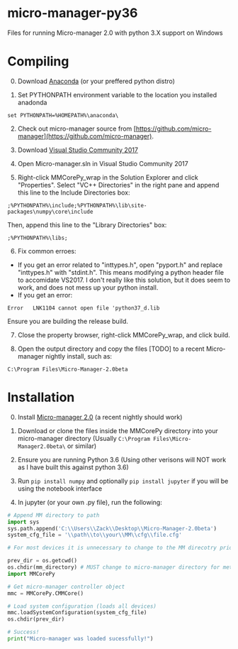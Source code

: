 # micro-manager-py36
Files for running Micro-manager 2.0 with python 3.X support on Windows

# Compiling 
0. Download [Anaconda](https://www.anaconda.com/download/) (or your preffered python distro)

1. Set PYTHONPATH environment variable to the location you installed anadonda

```
set PYTHONPATH=%HOMEPATH%\anaconda\
```

2. Check out micro-manager source from [https://github.com/micro-manager](https://github.com/micro-manager).

3. Download [Visual Studio Community 2017](https://visualstudio.microsoft.com/downloads/)

4. Open Micro-manager.sln in Visual Studio Community 2017

5. Right-click MMCorePy_wrap in the Solution Explorer and click "Properties". Select "VC++ Directories" in the right pane and append this line to the Include Directories box:

```
;%PYTHONPATH%\include;%PYTHONPATH%\lib\site-packages\numpy\core\include
```

Then, append this line to the "Library Directories" box:
```
;%PYTHONPATH%\libs;
```

6. Fix common erroes:
- If you get an error related to "inttypes.h", open "pyport.h" and replace "inttypes.h" with "stdint.h". This means modifying a python header file to accomidate VS2017. I don't really like this solution, but it does seem to work, and does not mess up your python install.
- If you get an error: 
```
Error	LNK1104	cannot open file 'python37_d.lib
```

Ensure you are building the release build.

7. Close the property browser, right-click MMCorePy_wrap, and click build.

8. Open the output directory and copy the files [TODO] to a recent Micro-manager nightly install, such as:
```
C:\Program Files\Micro-Manager-2.0beta
```

# Installation
0. Install [Micro-manager 2.0](https://micro-manager.org/wiki/Version_2.0) (a recent nightly should work)

1. Download or clone the files inside the MMCorePy directory into your micro-manager directory (Usually ```C:\Program Files\Micro-Manager2.0beta\``` or similar)

2. Ensure you are running Python 3.6 (Using other verisons will NOT work as I have built this against python 3.6)

3. Run ``` pip install numpy ``` and optionally ``` pip install jupyter ``` if you will be using the notebook interface

4. In jupyter (or your own .py file), run the following:

```python
# Append MM directory to path
import sys
sys.path.append('C:\\Users\\Zack\\Desktop\\Micro-Manager-2.0beta')
system_cfg_file = '\\path\\to\\your\\MM\\cfg\\file.cfg'

# For most devices it is unnecessary to change to the MM direcotry prior to importing, but in some cases (such as the pco.de driver), it is required.

prev_dir = os.getcwd()
os.chdir(mm_directory) # MUST change to micro-manager directory for method to work
import MMCorePy

# Get micro-manager controller object
mmc = MMCorePy.CMMCore()

# Load system configuration (loads all devices)
mmc.loadSystemConfiguration(system_cfg_file)
os.chdir(prev_dir)

# Success!
print("Micro-manager was loaded sucessfully!")
```

